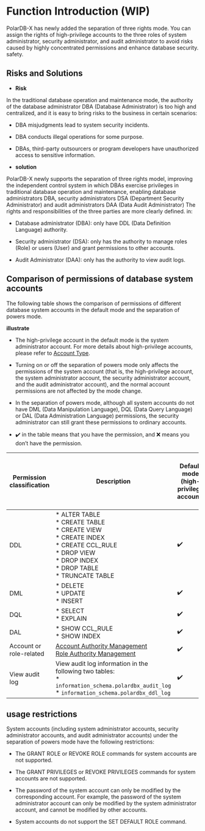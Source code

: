 Function Introduction (WIP)
=========================

PolarDB-X has newly added the separation of three rights mode. You can assign the rights of high-privilege accounts to the three roles of system administrator, security administrator, and audit administrator to avoid risks caused by highly concentrated permissions and enhance database security. safety.

Risks and Solutions
----------------------------

* **Risk**

In the traditional database operation and maintenance mode, the authority of the database administrator DBA (Database Administrator) is too high and centralized, and it is easy to bring risks to the business in certain scenarios:
* DBA misjudgments lead to system security incidents.

* DBA conducts illegal operations for some purpose.

* DBAs, third-party outsourcers or program developers have unauthorized access to sensitive information.





* **solution**

PolarDB-X newly supports the separation of three rights model, improving the independent control system in which DBAs exercise privileges in traditional database operation and maintenance, enabling database administrators DBA, security administrators DSA (Department Security Administrator) and audit administrators DAA (Data Audit Administrator) The rights and responsibilities of the three parties are more clearly defined. in:
* Database administrator (DBA): only have DDL (Data Definition Language) authority.

* Security administrator (DSA): only has the authority to manage roles (Role) or users (User) and grant permissions to other accounts.

* Audit Administrator (DAA): only has the authority to view audit logs.







Comparison of permissions of database system accounts
---------------------------------

The following table shows the comparison of permissions of different database system accounts in the default mode and the separation of powers mode.

**illustrate**

* The high-privilege account in the default mode is the system administrator account. For more details about high-privilege accounts, please refer to [Account Type](https://help.aliyun.com/document_detail/172163.htm#title-1px-w9q-n64).

* Turning on or off the separation of powers mode only affects the permissions of the system account (that is, the high-privilege account, the system administrator account, the security administrator account, and the audit administrator account), and the normal account permissions are not affected by the mode change.

* In the separation of powers mode, although all system accounts do not have DML (Data Manipulation Language), DQL (Data Query Language) or DAL (Data Administration Language) permissions, the security administrator can still grant these permissions to ordinary accounts.

* ✔️ in the table means that you have the permission, and ❌ means you don’t have the permission.


| Permission classification | Description | Default mode (high-privilege account) | Three-power separation mode (system administrator account) | Three-power separation mode (security administrator account) | Three-power separation mode (audit administrator account) |
|---------|---------------------------------------------------------------------------------------------------------------------------------------------------------------------------------------------------------------------------------------------------------------------------------------------------------------------------------------------------------------------------------------------------------------------------------------------------------------------------------|-------|---------|---------|---------|
| DDL     | * ALTER TABLE  <br />* CREATE TABLE  <br />* CREATE VIEW  <br />* CREATE INDEX  <br />* CREATE CCL_RULE  <br />* DROP VIEW  <br />* DROP INDEX  <br />* DROP TABLE  <br />* TRUNCATE TABLE | ✔️    | ✔️      | ❌       | ❌       |
| DML     | * DELETE  <br />* UPDATE  <br />* INSERT                                                                                                                                                                                                                                                                                                                 | ✔️    | ❌       | ❌       | ❌       |
| DQL     | * SELECT  <br />* EXPLAIN                                                                                                                                                                                                                                                                                                                                                                  | ✔️    | ❌       | ❌       | ❌       |
| DAL     | * SHOW CCL_RULE  <br />* SHOW INDEX                                                                                                                                                                                                                                                                                                                                                        | ✔️    | ❌       | ❌       | ❌       |
| Account or role-related | [Account Authority Management](account.md)<br />[Role Authority Management](role.md) | ✔️ | ❌ | ✔️ | ❌ |
| View audit log | View audit log information in the following two tables: <br />* `information_schema.polardbx_audit_log` <br />* `information_schema.polardbx_ddl_log` | ✔️ | ❌ | ❌ | ✔️ |



usage restrictions
-------------------------

System accounts (including system administrator accounts, security administrator accounts, and audit administrator accounts) under the separation of powers mode have the following restrictions:

* The GRANT ROLE or REVOKE ROLE commands for system accounts are not supported.

* The GRANT PRIVILEGES or REVOKE PRIVILEGES commands for system accounts are not supported.

* The password of the system account can only be modified by the corresponding account. For example, the password of the system administrator account can only be modified by the system administrator account, and cannot be modified by other accounts.

* System accounts do not support the SET DEFAULT ROLE command.



